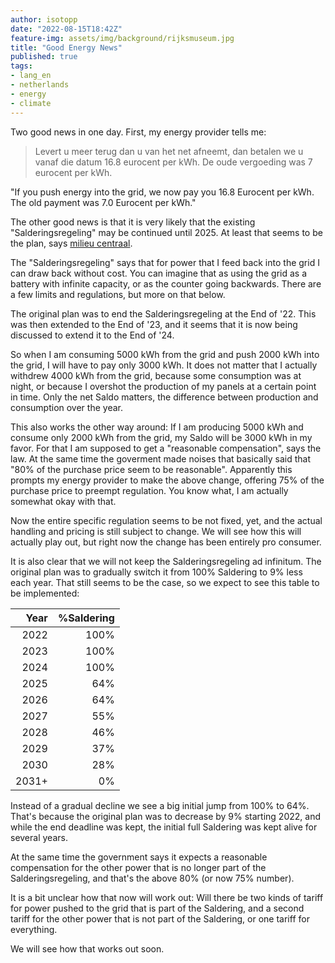 ```yaml
---
author: isotopp
date: "2022-08-15T18:42Z"
feature-img: assets/img/background/rijksmuseum.jpg
title: "Good Energy News"
published: true
tags:
- lang_en
- netherlands
- energy
- climate
---
```


Two good news in one day. First, my energy provider tells me:

> Levert u meer terug dan u van het net afneemt, dan betalen we u vanaf die datum 16.8 eurocent per kWh.
> De oude vergoeding was 7 eurocent per kWh.

"If you push energy into the grid, we now pay you 16.8 Eurocent per kWh. The old payment was 7.0 Eurocent per kWh."

The other good news is that it is very likely that the existing "Salderingsregeling" may be continued until 2025.
At least that seems to be the plan, says [milieu centraal](https://www.milieucentraal.nl/energie-besparen/zonnepanelen/salderingsregeling-voor-zonnepanelen/).

The "Salderingsregeling" says that for power that I feed back into the grid I can draw back without cost.
You can imagine that as using the grid as a battery with infinite capacity, or as the counter going backwards.
There are a few limits and regulations, but more on that below.

The original plan was to end the Salderingsregeling at the End of '22.
This was then extended to the End of '23, and it seems that it is now being discussed to extend it to the End of '24.

So when I am consuming 5000 kWh from the grid and push 2000 kWh into the grid, I will have to pay only 3000 kWh.
It does not matter that I actually withdrew 4000 kWh from the grid, because some consumption was at night, or because I overshot the production of my panels at a certain point in time.
Only the net Saldo matters, the difference between production and consumption over the year.

This also works the other way around:
If I am producing 5000 kWh and consume only 2000 kWh from the grid, my Saldo will be 3000 kWh in my favor.
For that I am supposed to get a "reasonable compensation", says the law.
At the same time the goverment made noises that basically said that "80% of the purchase price seem to be reasonable".
Apparently this prompts my energy provider to make the above change, offering 75% of the purchase price to preempt regulation.
You know what, I am actually somewhat okay with that.

Now the entire specific regulation seems to be not fixed, yet, and the actual handling and pricing is still subject to change.
We will see how this will actually play out, but right now the change has been entirely pro consumer.

It is also clear that we will not keep the Salderingsregeling ad infinitum.
The original plan was to gradually switch it from 100% Saldering to 9% less each year.
That still seems to be the case, so we expect to see this table to be implemented:

| Year  |   %Saldering |
|------:|-------------:|
|  2022 |         100% |
|  2023 |         100% |
|  2024 |         100% |
|  2025 |          64% |
|  2026 |          64% |
|  2027 |          55% |
|  2028 |          46% |
|  2029 |          37% |
|  2030 |          28% |
| 2031+ |           0% |

Instead of a gradual decline we see a big initial jump from 100% to 64%.
That's because the original plan was to decrease by 9% starting 2022, and while the end deadline was kept, the initial full Saldering was kept alive for several years.

At the same time the government says it expects a reasonable compensation for the other power that is no longer part of the Salderingsregeling, and that's the above 80% (or now 75% number).

It is a bit unclear how that now will work out:
Will there be two kinds of tariff for power pushed to the grid that is part of the Saldering, and a second tariff for the other power that is not part of the Saldering, or one tariff for everything.

We will see how that works out soon.

